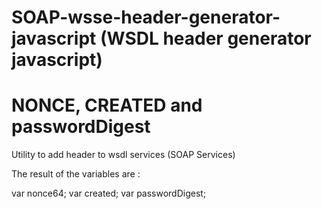 # SOAP-wsse-header-generator-javascript (WSDL header generator javascript)  
# NONCE, CREATED and passwordDigest
  
Utility to add header to wsdl services (SOAP Services)

The result of the variables are :

var nonce64;
var created;
var passwordDigest;
